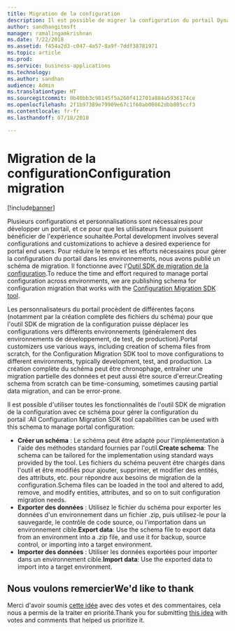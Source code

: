 ```yaml
---
title: Migration de la configuration
description: Il est possible de migrer la configuration du portail Dynamics 365 entre les environnements
author: sandhangitmsft
manager: ramalingamkrishnan
ms.date: 7/22/2018
ms.assetid: f454a2d3-c047-4a57-8a9f-7ddf38781971
ms.topic: article
ms.prod: 
ms.service: business-applications
ms.technology: 
ms.author: sandhan
audience: Admin
ms.translationtype: HT
ms.sourcegitcommit: 0b40bb3c98145f5a260f412701a884a5936174ce
ms.openlocfilehash: 2f1b97389e79909e67c1f60ab00862dbb805ccf3
ms.contentlocale: fr-fr
ms.lasthandoff: 07/18/2018

---
```

# <a name="configuration-migration"></a><span data-ttu-id="4152c-103">Migration de la configuration</span><span class="sxs-lookup"><span data-stu-id="4152c-103">Configuration migration</span></span>

[!include[banner](../../../includes/banner.md)]


<span data-ttu-id="4152c-104">Plusieurs configurations et personnalisations sont nécessaires pour développer un portail, et ce pour que les utilisateurs finaux puissent bénéficier de l'expérience souhaitée.</span><span class="sxs-lookup"><span data-stu-id="4152c-104">Portal development involves several configurations and customizations to achieve a desired experience for portal end users.</span></span> <span data-ttu-id="4152c-105">Pour réduire le temps et les efforts nécessaires pour gérer la configuration du portail dans les environnements, nous avons publié un schéma de migration. Il fonctionne avec l'[Outil SDK de migration de la configuration](https://technet.microsoft.com/library/dn647421.aspx).</span><span class="sxs-lookup"><span data-stu-id="4152c-105">To reduce the time and effort required to manage portal configuration across environments, we are publishing schema for configuration migration that works with the [Configuration Migration SDK tool](https://technet.microsoft.com/library/dn647421.aspx).</span></span>

<span data-ttu-id="4152c-106">Les personnalisateurs du portail procèdent de différentes façons (notamment par la création complète des fichiers du schéma) pour que l'outil SDK de migration de la configuration puisse déplacer les configurations vers différents environnements (généralement des environnements de développement, de test, de production).</span><span class="sxs-lookup"><span data-stu-id="4152c-106">Portal customizers use various ways, including creation of schema files from scratch, for the Configuration Migration SDK tool to move configurations to different environments, typically development, test, and production.</span></span> <span data-ttu-id="4152c-107">La création complète du schéma peut être chronophage, entraîner une migration partielle des données et peut aussi être source d'erreur.</span><span class="sxs-lookup"><span data-stu-id="4152c-107">Creating schema from scratch can be time-consuming, sometimes causing partial data migration, and can be error-prone.</span></span>

<span data-ttu-id="4152c-108">Il est possible d'utiliser toutes les fonctionnalités de l'outil SDK de migration de la configuration avec ce schéma pour gérer la configuration du portail :</span><span class="sxs-lookup"><span data-stu-id="4152c-108">All Configuration Migration SDK tool capabilities can be used with this schema to manage portal configuration:</span></span>

 - <span data-ttu-id="4152c-109">**Créer un schéma** : Le schéma peut être adapté pour l'implémentation à l'aide des méthodes standard fournies par l'outil.</span><span class="sxs-lookup"><span data-stu-id="4152c-109">**Create schema**: The schema can be tailored for the implementation using standard ways provided by the tool.</span></span> <span data-ttu-id="4152c-110">Les fichiers du schéma peuvent être chargés dans l'outil et être modifiés pour ajouter, supprimer, et modifier des entités, des attributs, etc. pour répondre aux besoins de migration de la configuration.</span><span class="sxs-lookup"><span data-stu-id="4152c-110">Schema files can be loaded in the tool and altered to add, remove, and modify entities, attributes, and so on to suit configuration migration needs.</span></span>
 - <span data-ttu-id="4152c-111">**Exporter des données** : Utilisez le fichier du schéma pour exporter les données d'un environnement dans un fichier .zip, puis utilisez-le pour la sauvegarde, le contrôle de code source, ou l'importation dans un environnement cible.</span><span class="sxs-lookup"><span data-stu-id="4152c-111">**Export data**: Use the schema file to export data from an environment into a .zip file, and use it for backup, source control, or importing into a target environment.</span></span>
 - <span data-ttu-id="4152c-112">**Importer des données** : Utiliser les données exportées pour importer dans un environnement cible.</span><span class="sxs-lookup"><span data-stu-id="4152c-112">**Import data**: Use the exported data to import into a target environment.</span></span>

<!--
### Who uses this feature
This feature is intended for administrators and customizers who need to migrate their portal configuration between environments.
## Status
### Development status
Generally available
#### Target timeframe
October 2018
### Availability
Cloud
### Regional availability
Global
-->

## <a name="wed-like-to-thank"></a><span data-ttu-id="4152c-113">Nous voulons remercier</span><span class="sxs-lookup"><span data-stu-id="4152c-113">We'd like to thank</span></span>

<span data-ttu-id="4152c-114">Merci d'avoir soumis [cette idée](https://experience.dynamics.com/ideas/idea/?ideaid=b75ece29-1481-e611-80c1-00155d460f3c) avec des votes et des commentaires, cela nous a permis de la traiter en priorité.</span><span class="sxs-lookup"><span data-stu-id="4152c-114">Thank you for submitting [this idea](https://experience.dynamics.com/ideas/idea/?ideaid=b75ece29-1481-e611-80c1-00155d460f3c) with votes and comments that helped us prioritize it.</span></span>


